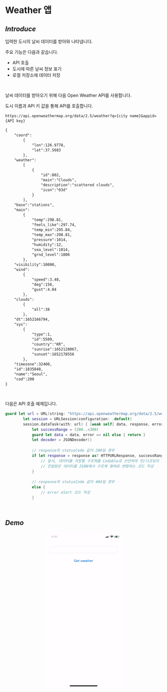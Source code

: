 # Weather 앱

## *Introduce*

입력한 도시의 날씨 데이터를 받아와 나타냅니다.

주요 기능은 다음과 같습니다.
- API 호출
- 도시에 따른 날씨 정보 표기
- 로컬 저장소에 데이터 저장

</br>

날씨 데이터를 받아오기 위해 다음 <a herf="https://openweathermap.org" target="_blank">Open Weather API</a>를 사용합니다.

도시 이름과 API 키 값을 통해 API를 호출합니다.
```
https://api.openweathermap.org/data/2.5/weather?q={city name}&appid={API key}
```

```
{
    "coord":
        {
            "lon":126.9778,
            "lat":37.5683
        },
    "weather":
        [
            {
                "id":802,
                "main":"Clouds",
                "description":"scattered clouds",
                "icon":"03d"
            }
        ],
    "base":"stations",
    "main":
        {
            "temp":298.81,
            "feels_like":297.74,
            "temp_min":295.84,
            "temp_max":298.81,
            "pressure":1014,
            "humidity":12,
            "sea_level":1014,
            "grnd_level":1008
        },
    "visibility":10000,
    "wind":
        {
            "speed":3.48,
            "deg":156,
            "gust":4.04
        },
    "clouds":
        {
            "all":38
        },
    "dt":1652166794,
    "sys":
        {
            "type":1,
            "id":5509,
            "country":"KR",
            "sunrise":1652128067,
            "sunset":1652178556
        },
    "timezone":32400,
    "id":1835848,
    "name":"Seoul",
    "cod":200
}
```

</br>


다음은 API 호츌 예제입니다.
```swift
guard let url = URL(string: "https://api.openweathermap.org/data/2.5/weather?q=\(cityName)&appid=\(apiKey)") else { return }
        let session = URLSession(configuration: .default)
        session.dataTask(with: url) { [weak self] data, response, error in
            let successRange = (200..<300)
            guard let data = data, error == nil else { return }
            let decoder = JSONDecoder()
            
            // response의 statusCode 값이 200일 경우
            if let response = response as? HTTPURLResponse, successRange.contains(response.statusCode){
                // 앞서, 데이터를 저장할 구조체를 Codable로 선언하여 인/디코딩이 가능하도록 함
                // 전달받은 데이터를 JSON에서 구조체 형태로 변환하는 코드 작성
            }

            // response의 statusCode 값이 404일 경우
            else {
                // error alert 코드 작성
            }
```

</br>

## *Demo*

<p align="center"><img src="./asset/weather.GIF" height="500px" width="250px"><p>
